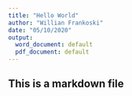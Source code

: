 ```yaml
---
title: "Hello World"
author: "Willian Frankoski"
date: "05/10/2020"
output:
  word_document: default
  pdf_document: default
---
```



## This is a markdown file